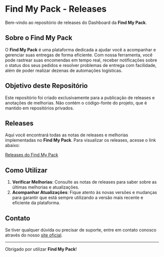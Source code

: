 # Find My Pack - Releases

Bem-vindo ao repositório de releases do Dashboard da **Find My Pack**.

## Sobre o Find My Pack

O **Find My Pack** é uma plataforma dedicada a ajudar você a acompanhar e gerenciar suas entregas de forma eficiente. Com nossa ferramenta, você pode rastrear suas encomendas em tempo real, receber notificações sobre o status dos seus pedidos e resolver problemas de entrega com facilidade, além de poder realizar dezenas de automações logísticas. 

## Objetivo deste Repositório

Este repositório foi criado exclusivamente para a publicação de releases e anotações de melhorias. Não contém o código-fonte do projeto, que é mantido em repositórios privados.

## Releases

Aqui você encontrará todas as notas de releases e melhorias implementadas no **Find My Pack**. Para visualizar os releases, acesse o link abaixo:

[Releases do Find My Pack](https://github.com/andrewsmoraes/dashboard-findmypack/releases)

## Como Utilizar

1. **Verificar Melhorias**: Consulte as notas de releases para saber sobre as últimas melhorias e atualizações.
2. **Acompanhar Atualizações**: Fique atento às novas versões e mudanças para garantir que está sempre utilizando a versão mais recente e eficiente da plataforma.

## Contato

Se tiver qualquer dúvida ou precisar de suporte, entre em contato conosco através do nosso [site oficial](https://www.findmypack.com.br).

---

Obrigado por utilizar  **Find My Pack**!
